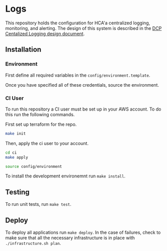 # Logs

This repository holds the configuration for HCA'a centralized logging, monitoring, and alerting. The design of this system is described in the [DCP Centalized Logging design document](https://docs.google.com/document/d/15RUEodhwS8wtgkIpoJ_6uI9eCErzAw2YXzY6MwwUcG4/edit?usp=sharing).

## Installation

### Environment
First define all required variables in the `config/environment.template`.

Once you have specified all of these credentials, source the environment.

### CI User
To run this repository a CI user must be set up in your AWS account. To do this run the following commands.

First set up terraform for the repo.

```bash
make init
```

Then, apply the ci user to your account.

```bash
cd ci
make apply
```

```bash
source config/environment
```

To install the development environemnt run `make install`.

## Testing

To run unit tests, run `make test`.

## Deploy

To deploy all applications run `make deploy`. In the case of failures, check to make sure that all the necessary infrastructure is in place with `./infrastructure.sh plan`.
